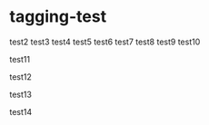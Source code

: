 # tagging-test
test2
test3
test4
test5
test6
test7
test8
test9
test10

test11

test12

test13

test14
